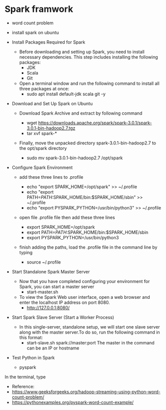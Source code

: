 # Spark framwork
* word count problem

* install spark on ubuntu
 * Install Packages Required for Spark
   * Before downloading and setting up Spark, you need to install necessary dependencies. This step includes installing the following packages:
     * JDK
     * Scala
     * Git
   * Open a terminal window and run the following command to install all three packages at once:
     * sudo apt install default-jdk scala git -y
 * Download and Set Up Spark on Ubuntu   
   * Download Spark Archive and extract by following command 
     * wget https://downloads.apache.org/spark/spark-3.0.1/spark-3.0.1-bin-hadoop2.7.tgz
     * tar xvf spark-*
  
   * Finally, move the unpacked directory spark-3.0.1-bin-hadoop2.7 to the opt/spark directory
     * sudo mv spark-3.0.1-bin-hadoop2.7 /opt/spark
   
 * Configure Spark Environment
   * add these three lines to .profile
     * echo "export SPARK_HOME=/opt/spark" >> ~/.profile
     * echo "export PATH=$PATH:$SPARK_HOME/bin:$SPARK_HOME/sbin" >> ~/.profile
     * echo "export PYSPARK_PYTHON=/usr/bin/python3" >> ~/.profile
     
   * open file .profile file then add these three lines
     * export SPARK_HOME=/opt/spark
     * export PATH=$PATH:$SPARK_HOME/bin:$SPARK_HOME/sbin
     * export PYSPARK_PYTHON=/usr/bin/python3
   * finish adding the paths, load the .profile file in the command line by typing
     * source ~/.profile
     
 * Start Standalone Spark Master Server
   * Now that you have completed configuring your environment for Spark, you can start a master server
     * start-master.sh
   * To view the Spark Web user interface, open a web browser and enter the localhost IP address on port 8080.
     * http://127.0.0.1:8080/
     
 * Start Spark Slave Server (Start a Worker Process)
   * In this single-server, standalone setup, we will start one slave server along with the master server.To do so, run the following command in this format:
     * start-slave.sh spark://master:port
       The master in the command can be an IP or hostname
       
 * Test Python in Spark
   * pyspark
 
In the terminal, type
* Reference:
 * https://www.geeksforgeeks.org/hadoop-streaming-using-python-word-count-problem/
 * https://pythonexamples.org/pyspark-word-count-example/ 
